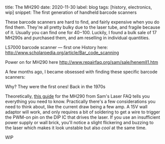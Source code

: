 title: The MH290
date: 2020-11-30
label: blog
tags: [history, electronics, wip]
snippet: The first generation of handheld barcode scanners

These barcode scanners are hard to find, and fairly expensive when you do find them. They're all pretty bulky due to the laser tube, and fragile because of it. Usually you can find one for $40-$100. Luckily, I found a bulk sale of 17 MH290s and purchased them, and am reselling in individual quantities.

LS7000 barcode scanner — first one
History here:
http://www.scholarpedia.org/article/Bar_code_scanning

Power on for MH290 here
http://www.repairfaq.org/sam/sale/henemll1.htm

A few months ago, I became obsessed with finding these specific barcode scanners:

Why? They were the first ones! Back in the 1970s


Theoretically, [this guide](http://www.repairfaq.org/sam/sale/henemll1.htm) for the MH290 from Sam's Laser FAQ tells you everything you need to know. Practically there's a few considerations you need to think about, like the current draw being a few amp. A 15V wall adaptor will work, and only requires a bit of soldering to get a wire to trigger the PWM-on pin on the DIP IC that drives the laser. If you use an insufficient power supply or wall brick, you'll notice a slight flickering and buzzing to the laser which makes it look unstable but also *cool* at the same time.

WIP